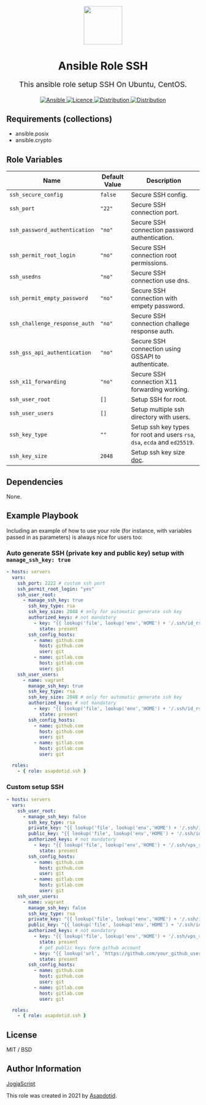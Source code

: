 <p align="center"> <img src="https://user-images.githubusercontent.com/34257858/129839002-15e3f2c7-3f75-46d4-afae-0fd207d7fdde.png" width="100" height="100"></p>

<h1 align="center">
    Ansible Role SSH
</h1>

<p align="center" style="font-size: 1.2rem;">
    This ansible role setup SSH On Ubuntu, CentOS.
</p>

<p align="center">

<a href="https://www.ansible.com">
  <img src="https://img.shields.io/badge/Ansible-2.10-green?style=flat&logo=ansible" alt="Ansible">
</a>
<a href="LICENSE.md">
  <img src="https://img.shields.io/badge/License-MIT-blue.svg" alt="Licence">
</a>
<a href="https://ubuntu.com/">
  <img src="https://img.shields.io/badge/ubuntu-20.x-orange?style=flat&logo=ubuntu" alt="Distribution">
</a>
<a href="https://www.centos.org/">
  <img src="https://img.shields.io/badge/CentOS-8-green?style=flat&logo=centos" alt="Distribution">
</a>

## Requirements (collections)

- ansible.posix
- ansible.crypto

## Role Variables

| Name                          | Default Value | Description                                                                                                                 |
| ----------------------------- | ------------- | --------------------------------------------------------------------------------------------------------------------------- |
| `ssh_secure_config`           | `false`       | Secure SSH config.                                                                                                          |
| `ssh_port`                    | `"22"`        | Secure SSH connection port.                                                                                                 |
| `ssh_password_authentication` | `"no"`        | Secure SSH connection password authentication.                                                                              |
| `ssh_permit_root_login`       | `"no"`        | Secure SSH connection root permissions.                                                                                     |
| `ssh_usedns`                  | `"no"`        | Secure SSH connection use dns.                                                                                              |
| `ssh_permit_empty_password`   | `"no"`        | Secure SSH connection with empety password.                                                                                 |
| `ssh_challenge_response_auth` | `"no"`        | Secure SSH connection challege response auth.                                                                               |
| `ssh_gss_api_authentication`  | `"no"`        | Secure SSH connection using GSSAPI to authenticate.                                                                         |
| `ssh_x11_forwarding`          | `"no"`        | Secure SSH connection X11 forwarding working.                                                                               |
| `ssh_user_root`               | `[]`          | Setup SSH for root.                                                                                                         |
| `ssh_user_users`              | `[]`          | Setup multiple ssh directory with users.                                                                                    |
| `ssh_key_type`                | `""`          | Setup ssh key types for root and users `rsa`, `dsa`, `ecda` and `ed25519`.                                                  |
| `ssh_key_size`                | `2048`        | Setup ssh key size [doc](https://docs.ansible.com/ansible/latest/collections/community/crypto/openssh_keypair_module.html). |

## Dependencies

None.

## Example Playbook

Including an example of how to use your role (for instance, with variables passed in as parameters) is always nice for users too:

### Auto generate SSH (private key and public key) setup with `manage_ssh_key: true`

```yaml
- hosts: servers
  vars:
    ssh_port: 2222 # custom ssh port
    ssh_permit_root_login: "yes"
    ssh_user_root:
      - manage_ssh_key: true
        ssh_key_type: rsa
        ssh_key_size: 2048 # only for automatic generate ssh key
        authorized_keys: # not mandatory
          - key: "{{ lookup('file', lookup('env','HOME') + '/.ssh/id_rsa.pub') }}"
            state: present
        ssh_config_hosts:
          - name: github.com
            host: github.com
            user: git
          - name: gitlab.com
            host: gitlab.com
            user: git
    ssh_user_users:
      - name: vagrant
        manage_ssh_key: true
        ssh_key_type: rsa
        ssh_key_size: 2048 # only for automatic generate ssh key
        authorized_keys: # not mandatory
          - key: "{{ lookup('file', lookup('env','HOME') + '/.ssh/id_rsa.pub') }}"
            state: present
        ssh_config_hosts:
          - name: github.com
            host: github.com
            user: git
          - name: gitlab.com
            host: gitlab.com
            user: git

  roles:
    - { role: asapdotid.ssh }
```

### Custom setup SSH

```yaml
- hosts: servers
  vars:
    ssh_user_root:
      - manage_ssh_key: false
        ssh_key_type: rsa
        private_key: "{{ lookup('file', lookup('env','HOME') + '/.ssh/id_rsa') }}"
        public_key: "{{ lookup('file', lookup('env','HOME') + '/.ssh/id_rsa.pub') }}"
        authorized_keys: # not mandatory
          - key: "{{ lookup('file', lookup('env','HOME') + '/.ssh/vps_rsa.pub') }}"
            state: present
        ssh_config_hosts:
          - name: github.com
            host: github.com
            user: git
          - name: gitlab.com
            host: gitlab.com
            user: git
    ssh_user_users:
      - name: vagrant
        manage_ssh_key: false
        ssh_key_type: rsa
        private_key: "{{ lookup('file', lookup('env','HOME') + '/.ssh/id_rsa') }}"
        public_key: "{{ lookup('file', lookup('env','HOME') + '/.ssh/id_rsa.pub') }}"
        authorized_keys: # not mandatory
          - key: "{{ lookup('file', lookup('env','HOME') + '/.ssh/vps_rsa.pub') }}"
            state: present
            # get public keys form github account
          - key: "{{ lookup('url', 'https://github.com/your_github_username.keys', split_lines=False) }}"
            state: present
        ssh_config_hosts:
          - name: github.com
            host: github.com
            user: git
          - name: gitlab.com
            host: gitlab.com
            user: git

  roles:
    - { role: asapdotid.ssh }
```

## License

MIT / BSD

## Author Information

[JogjaScript](https://jogjascript.com)

This role was created in 2021 by [Asapdotid](https://github.com/asapdotid).
